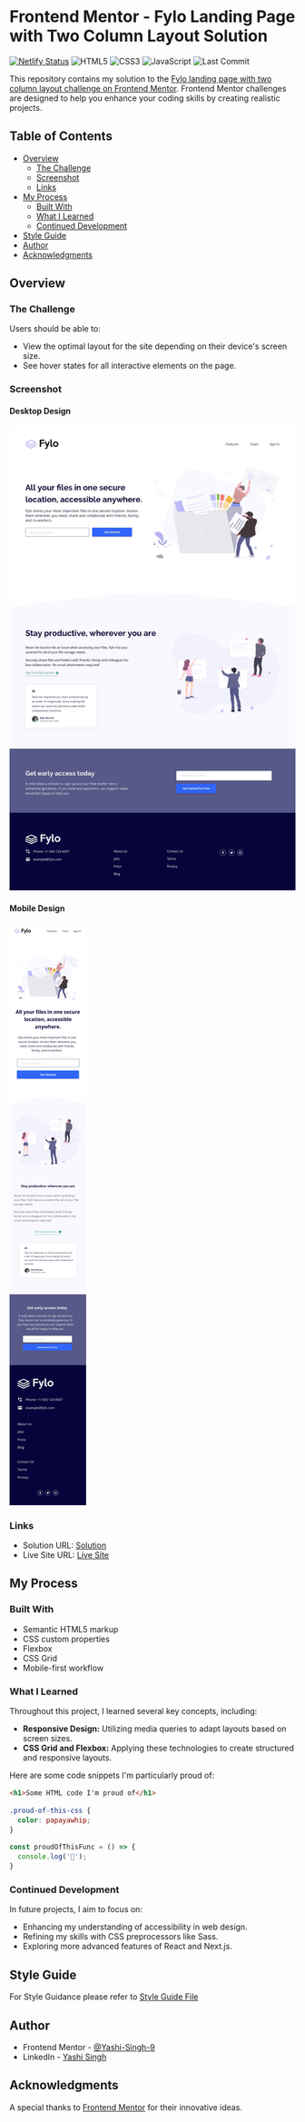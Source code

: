 # Frontend Mentor - Fylo Landing Page with Two Column Layout Solution

[![Netlify Status](https://api.netlify.com/api/v1/badges/589b1d77-24cf-4787-800b-26c89ebda720/deploy-status)](https://app.netlify.com/sites/fyl-landing-page-two-column/deploys)
![HTML5](https://img.shields.io/badge/HTML5-E34F26?style=flat-square&logo=html5&logoColor=white)
![CSS3](https://img.shields.io/badge/CSS3-1572B6?style=flat-square&logo=css3&logoColor=white)
![JavaScript](https://img.shields.io/badge/JavaScript-F7DF1E?style=flat-square&logo=javascript&logoColor=black)
![Last Commit](https://img.shields.io/gitlab/last-commit/Yashi-Singh-9/fylo-landing-page-with-two-column-layout)

This repository contains my solution to the [Fylo landing page with two column layout challenge on Frontend Mentor](https://www.frontendmentor.io/challenges/fylo-landing-page-with-two-column-layout-5ca5ef041e82137ec91a50f5). Frontend Mentor challenges are designed to help you enhance your coding skills by creating realistic projects.

## Table of Contents

- [Overview](#overview)
  - [The Challenge](#the-challenge)
  - [Screenshot](#screenshot)
  - [Links](#links)
- [My Process](#my-process)
  - [Built With](#built-with)
  - [What I Learned](#what-i-learned)
  - [Continued Development](#continued-development)
- [Style Guide](#style-guide)
- [Author](#author)
- [Acknowledgments](#acknowledgments)

## Overview

### The Challenge

Users should be able to:

- View the optimal layout for the site depending on their device's screen size.
- See hover states for all interactive elements on the page.

### Screenshot

#### Desktop Design

![Fylo Landing Page Screenshot](design/desktop-design.jpg)

#### Mobile Design

![Fylo Landing Page Screenshot](design/mobile-design.jpg)

### Links

- Solution URL: [Solution](https://www.frontendmentor.io/solutions/fylo-landing-page-with-two-column-layout-hUlggUtZLE)
- Live Site URL: [Live Site](https://fyl-landing-page-two-column.netlify.app)

## My Process

### Built With

- Semantic HTML5 markup
- CSS custom properties
- Flexbox
- CSS Grid
- Mobile-first workflow

### What I Learned

Throughout this project, I learned several key concepts, including:

- **Responsive Design:** Utilizing media queries to adapt layouts based on screen sizes.
- **CSS Grid and Flexbox:** Applying these technologies to create structured and responsive layouts.

Here are some code snippets I'm particularly proud of:

```html
<h1>Some HTML code I'm proud of</h1>
```
```css
.proud-of-this-css {
  color: papayawhip;
}
```
```js
const proudOfThisFunc = () => {
  console.log('🎉');
}
```

### Continued Development

In future projects, I aim to focus on:

- Enhancing my understanding of accessibility in web design.
- Refining my skills with CSS preprocessors like Sass.
- Exploring more advanced features of React and Next.js.

## Style Guide

For Style Guidance please refer to [Style Guide File](style-guide.md)

## Author

- Frontend Mentor - [@Yashi-Singh-9](https://www.frontendmentor.io/profile/Yashi-Singh-9)
- LinkedIn - [Yashi Singh](https://www.linkedin.com/in/yashi-singh-b4143a246)

## Acknowledgments

A special thanks to [Frontend Mentor](https://www.frontendmentor.io/challenges) for their innovative ideas.
